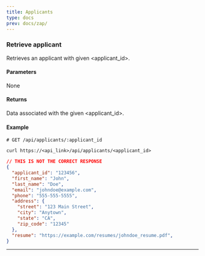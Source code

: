 ```yaml
---
title: Applicants
type: docs
prev: docs/zap/
---
```



### Retrieve applicant

Retrieves an applicant with given <applicant_id>.

#### Parameters

None

#### Returns

Data associated with the given <applicant_id>.


#### Example

```properties
# GET /api/applicants/:applicant_id

curl https://<api_link>/api/applicants/<applicant_id>
```

```json
// THIS IS NOT THE CORRECT RESPONSE
{
  "applicant_id": "123456",
  "first_name": "John",
  "last_name": "Doe",
  "email": "johndoe@example.com",
  "phone": "555-555-5555",
  "address": {
    "street": "123 Main Street",
    "city": "Anytown",
    "state": "CA",
    "zip_code": "12345"
  },
  "resume": "https://example.com/resumes/johndoe_resume.pdf",
}

```
---